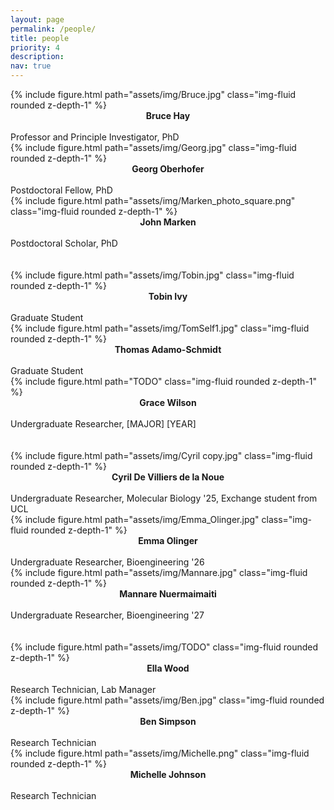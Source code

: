 ```yaml
---
layout: page
permalink: /people/
title: people
priority: 4
description:
nav: true
---
```


<div class="row">
  <div class="col">
    {% include figure.html path="assets/img/Bruce.jpg" class="img-fluid rounded z-depth-1" %}
    <strong>
      <center>
        Bruce Hay
      </center>
    </strong><br>
    Professor and Principle Investigator, PhD
  </div>

  <div class="col">
    {% include figure.html path="assets/img/Georg.jpg" class="img-fluid rounded z-depth-1" %}
    <strong>
      <center>
        Georg Oberhofer
      </center>
    </strong><br>
    Postdoctoral Fellow, PhD
  </div>

  <div class="col">
    {% include figure.html path="assets/img/Marken_photo_square.png" class="img-fluid rounded z-depth-1" %}
    <strong>
      <center>
        John Marken
      </center>
    </strong><br>
    Postdoctoral Scholar, PhD
  </div>

  <div class="w-100"><br></div><br>
  
  <div class="col">
    {% include figure.html path="assets/img/Tobin.jpg" class="img-fluid rounded z-depth-1" %}
    <strong>
      <center>
        Tobin Ivy
      </center>
    </strong><br>
    Graduate Student
  </div>

  <div class="col">
    {% include figure.html path="assets/img/TomSelf1.jpg" class="img-fluid rounded z-depth-1" %}
    <strong>
      <center>
        Thomas Adamo-Schmidt
      </center>
    </strong><br>
    Graduate Student
  </div>

  <div class="col">
    {% include figure.html path="TODO" class="img-fluid rounded z-depth-1" %}
    <strong>
      <center>
        Grace Wilson
      </center>
    </strong><br>
    Undergraduate Researcher, [MAJOR] [YEAR]
  </div>

  <div class="w-100"><br></div><br>

  <div class="col">
    {% include figure.html path="assets/img/Cyril copy.jpg" class="img-fluid rounded z-depth-1" %}
    <strong>
      <center>
        Cyril De Villiers de la Noue
      </center>
    </strong><br>
    Undergraduate Researcher, Molecular Biology '25, Exchange student from UCL
  </div>

  <div class="col">
    {% include figure.html path="assets/img/Emma_Olinger.jpg" class="img-fluid rounded z-depth-1" %}
    <strong>
      <center>
        Emma Olinger
      </center>
    </strong><br>
    Undergraduate Researcher, Bioengineering '26
  </div>

  <div class="col">
    {% include figure.html path="assets/img/Mannare.jpg" class="img-fluid rounded z-depth-1" %}
    <strong>
      <center>
        Mannare Nuermaimaiti
      </center>
    </strong><br>
    Undergraduate Researcher, Bioengineering '27
  </div>

  <div class="w-100"><br></div><br>

  <div class="col">
    {% include figure.html path="assets/img/TODO" class="img-fluid rounded z-depth-1" %}
    <strong>
      <center>
        Ella Wood
      </center>
    </strong><br>
    Research Technician, Lab Manager
  </div>
  <div class="col">
    {% include figure.html path="assets/img/Ben.jpg" class="img-fluid rounded z-depth-1" %}
    <strong>
      <center>
        Ben Simpson
      </center>
    </strong><br>
    Research Technician
  </div>
  <div class="col">
    {% include figure.html path="assets/img/Michelle.png" class="img-fluid rounded z-depth-1" %}
    <strong>
      <center>
        Michelle Johnson
      </center>
    </strong><br>
    Research Technician
  </div>
  
  <!-- <div class="col">
  </div> -->
</div>
